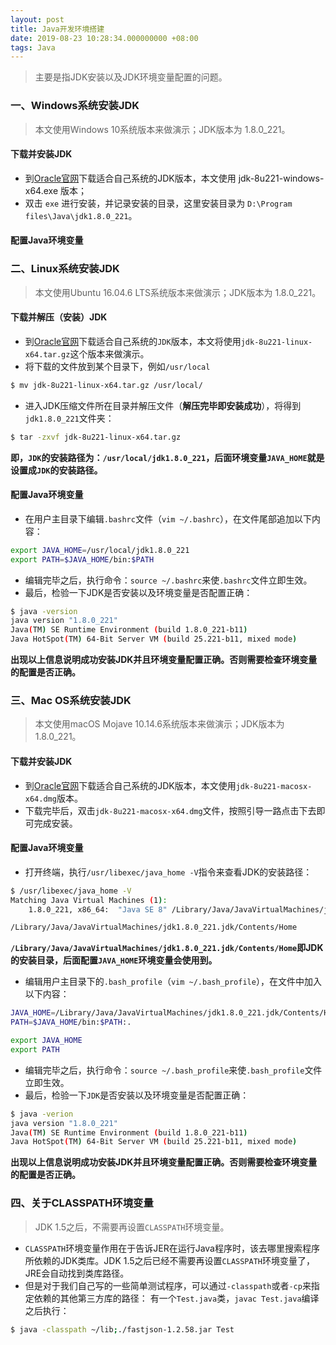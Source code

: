 ```yaml
---
layout: post
title: Java开发环境搭建
date: 2019-08-23 10:28:34.000000000 +08:00
tags: Java
---
```


>主要是指JDK安装以及JDK环境变量配置的问题。

### 一、Windows系统安装JDK
>本文使用Windows 10系统版本来做演示；JDK版本为 1.8.0_221。

#### 下载并安装JDK
- 到[Oracle官网](https://www.oracle.com/technetwork/java/javase/downloads/jdk8-downloads-2133151.html)下载适合自己系统的JDK版本，本文使用 jdk-8u221-windows-x64.exe 版本；
- 双击 `exe` 进行安装，并记录安装的目录，这里安装目录为 `D:\Program files\Java\jdk1.8.0_221`。

#### 配置Java环境变量


### 二、Linux系统安装JDK
>本文使用Ubuntu 16.04.6 LTS系统版本来做演示；JDK版本为 1.8.0_221。

#### 下载并解压（安装）JDK
- 到[Oracle官网](https://www.oracle.com/technetwork/java/javase/downloads/jdk8-downloads-2133151.html)下载适合自己系统的`JDK`版本，本文将使用`jdk-8u221-linux-x64.tar.gz`这个版本来做演示。
- 将下载的文件放到某个目录下，例如`/usr/local`

```bash
$ mv jdk-8u221-linux-x64.tar.gz /usr/local/
```

- 进入JDK压缩文件所在目录并解压文件（**解压完毕即安装成功**），将得到`jdk1.8.0_221`文件夹：

```bash
$ tar -zxvf jdk-8u221-linux-x64.tar.gz
```

**即，`JDK`的安装路径为：`/usr/local/jdk1.8.0_221`，后面环境变量`JAVA_HOME`就是设置成`JDK`的安装路径。**

#### 配置Java环境变量
- 在用户主目录下编辑`.bashrc`文件（`vim ~/.bashrc`），在文件尾部追加以下内容：

```bash
export JAVA_HOME=/usr/local/jdk1.8.0_221
export PATH=$JAVA_HOME/bin:$PATH
```

- 编辑完毕之后，执行命令：`source ~/.bashrc`来使`.bashrc`文件立即生效。
- 最后，检验一下JDK是否安装以及环境变量是否配置正确：

```bash
$ java -version
java version "1.8.0_221"
Java(TM) SE Runtime Environment (build 1.8.0_221-b11)
Java HotSpot(TM) 64-Bit Server VM (build 25.221-b11, mixed mode)
```

**出现以上信息说明成功安装JDK并且环境变量配置正确。否则需要检查环境变量的配置是否正确。**

### 三、Mac OS系统安装JDK
>本文使用macOS Mojave 10.14.6系统版本来做演示；JDK版本为 1.8.0_221。

#### 下载并安装JDK
- 到[Oracle官网](https://www.oracle.com/technetwork/java/javase/downloads/jdk8-downloads-2133151.html)下载适合自己系统的JDK版本，本文使用`jdk-8u221-macosx-x64.dmg`版本。
- 下载完毕后，双击`jdk-8u221-macosx-x64.dmg`文件，按照引导一路点击下去即可完成安装。

#### 配置Java环境变量
- 打开终端，执行`/usr/libexec/java_home -V`指令来查看JDK的安装路径：

```bash
$ /usr/libexec/java_home -V
Matching Java Virtual Machines (1):
    1.8.0_221, x86_64:	"Java SE 8"	/Library/Java/JavaVirtualMachines/jdk1.8.0_221.jdk/Contents/Home

/Library/Java/JavaVirtualMachines/jdk1.8.0_221.jdk/Contents/Home
```

**`/Library/Java/JavaVirtualMachines/jdk1.8.0_221.jdk/Contents/Home`即JDK的安装目录，后面配置`JAVA_HOME`环境变量会使用到。**

- 编辑用户主目录下的`.bash_profile`（`vim ~/.bash_profile`），在文件中加入以下内容：

```bash
JAVA_HOME=/Library/Java/JavaVirtualMachines/jdk1.8.0_221.jdk/Contents/Home
PATH=$JAVA_HOME/bin:$PATH:.

export JAVA_HOME
export PATH
```

- 编辑完毕之后，执行命令：`source ~/.bash_profile`来使`.bash_profile`文件立即生效。
- 最后，检验一下`JDK`是否安装以及环境变量是否配置正确：

```bash
$ java -verion
java version "1.8.0_221"
Java(TM) SE Runtime Environment (build 1.8.0_221-b11)
Java HotSpot(TM) 64-Bit Server VM (build 25.221-b11, mixed mode)
```

**出现以上信息说明成功安装JDK并且环境变量配置正确。否则需要检查环境变量的配置是否正确。**

### 四、关于CLASSPATH环境变量
>JDK 1.5之后，不需要再设置`CLASSPATH`环境变量。

- `CLASSPATH`环境变量作用在于告诉JER在运行Java程序时，该去哪里搜索程序所依赖的JDK类库。JDK 1.5之后已经不需要再设置`CLASSPATH`环境变量了，JRE会自动找到类库路径。
- 但是对于我们自己写的一些简单测试程序，可以通过`-classpath`或者`-cp`来指定依赖的其他第三方库的路径：
有一个`Test.java`类，`javac Test.java`编译之后执行：

```bash
$ java -classpath ~/lib;./fastjson-1.2.58.jar Test
```
